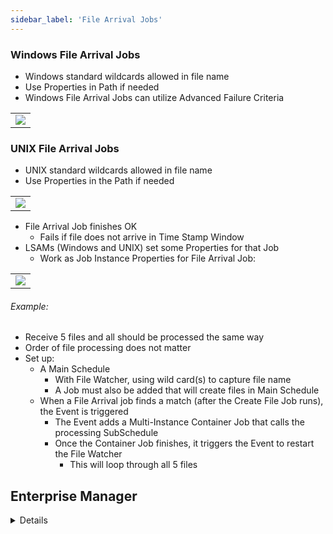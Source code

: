 ```yaml
---
sidebar_label: 'File Arrival Jobs'
---
```


### Windows File Arrival Jobs

* Windows standard wildcards allowed in file name
* Use Properties in Path if needed
* Windows File Arrival Jobs can utilize Advanced Failure Criteria

||
|---|
|![](../static/imgbasic/File_Arrival_Windows_SM.png)|


### UNIX File Arrival Jobs

* UNIX standard wildcards allowed in file name
* Use Properties in the Path if needed

||
|---|
|![](../static/imgbasic/File_Arrival_UNIX_SM.png)|

* File Arrival Job finishes OK
	* Fails if file does not arrive in Time Stamp Window
* LSAMs (Windows and UNIX) set some Properties for that Job
	* Work as Job Instance Properties for File Arrival Job:

||
|---|
|![](../static/imgbasic/444.png)|

###### Example:

* Receive 5 files and all should be processed the same way
* Order of file processing does not matter
* Set up:
	* A Main Schedule
		* With File Watcher, using wild card(s) to capture file name
		* A Job must also be added that will create files in Main Schedule
	* When a File Arrival job finds a match (after the Create File Job runs), the Event is triggered
		* The Event adds a Multi-Instance Container Job that calls the processing SubSchedule
		* Once the Container Job finishes, it triggers the  Event to restart the File Watcher  
			* This will loop through all 5 files


## Enterprise Manager

<details>

 Windows standard wildcards allowed in file name
* Use Properties in Path if needed

||
|---|
|![](../static/imgbasic/441.png)|

* Windows File Arrival Jobs can utilize Advanced Failure Criteria

||
|---|
|![](../static/imgbasic/442.png)|

#### UNIX File Arrival Jobs

* UNIX standard wildcards allowed in file name
* Use Properties in the Path if needed

||
|---|
|![](../static/imgbasic/443.png)|

* File Arrival Job finishes OK
	* Fails if file does not arrive in Time Stamp Window
* LSAMs (Windows and UNIX) set some Properties for that Job
	* Work as Job Instance Properties for File Arrival Job:

||
|---|
|![](../static/imgbasic/444.png)|

###### Example:

* Receive 5 files and all should be processed the same way
* Order of file processing does not matter
* Set up:
	* A Main Schedule
		* With File Watcher, using wild card(s) to capture file name
		* A Job must also be added that will create files in Main Schedule
	* When a File Arrival job finds a match (after the Create File Job runs), the Event is triggered
		* The Event adds a Multi-Instance Container Job that calls the processing SubSchedule
		* Once the Container Job finishes, it triggers the  Event to restart the File Watcher  
			* This will loop through all 5 files

</details>
